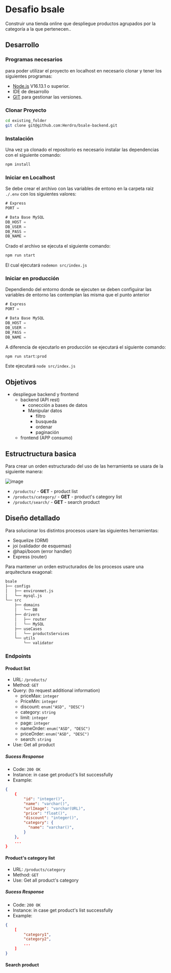 # Desafio bsale

Construir una tienda online que despliegue productos agrupados por la categoría a la que pertenecen..

## Desarrollo

### Programas necesarios

para poder utilizar el proyecto en localhost en necesario clonar y tener los siguientes programas:

* [Node.js](https://nodejs.org/es/download/) V16.13.1 o superior.
* IDE de desarrollo
* [GIT](https://git-scm.com/downloads) para gestionar las versiones.

### Clonar Proyecto

```bash
cd existing_folder
git clone git@github.com:Herdro/bsale-backend.git

```

### Instalación

Una vez ya clonado el repositorio es necesario instalar las dependencias con el siguiente comando:

```bash
npm install
```

### Iniciar en Localhost

Se debe crear el archivo con las variables de entono en la carpeta raiz `./.env` con los siguientes valores:

```js
# Express
PORT = 

# Data Base MySQL
DB_HOST = 
DB_USER = 
DB_PASS = 
DB_NAME = 
```

Crado el archivo se ejecuta el siguiente comando:

```bash
npm run start
```

El cual ejecutará `nodemon src/index.js`

### Iniciar en producción

Dependiendo del entorno donde se ejecuten se deben configuirar las variables de entorno las contemplan las misma que el punto anterior

```js
# Express
PORT = 

# Data Base MySQL
DB_HOST = 
DB_USER = 
DB_PASS = 
DB_NAME =
```

A diferencia de ejecutarlo en producción se ejecutará el siguiente comando:

```bash
npm run start:prod
```

Este ejecutará `node src/index.js`

## Objetivos

* despliegue backend y frontend
  * backend (API rest)
    * conección a bases de datos
    * Manipular datos
      * filtro
      * busqueda
      * ordenar
      * paginación
  * frontend (APP consumo)

## Estructructura basica

Para crear un orden estructurado del uso de las herramienta se usara de la siguiente manera:

![image](https://i.ibb.co/Vjt3n00/bsale-APIRest.png "bsale-APIRest")

* `/products/` - **GET** - product list
* `/products/category/` - **GET** - product's category list
* `/product/search/` - **GET** - search product

## Diseño detallado

Para solucionar los distintos procesos usare las siguientes herramientas:

* Sequelize (ORM)
* joi (validador de esquemas)
* @hapi/boom (error handler)
* Express (router)

Para mantener un orden estructurados de los procesos usare una arquitectura exagonal:

```bash
bsale
├── configs
│   ├── environmet.js
│   └── mysql.js
└── src
    ├── domains
    │   └── DB
    ├── drivers
    │   ├── router
    │   └── MySQL
    ├── useCases
    │   └── productsServices
    └── utils
        └── validator
```

### Endpoints

#### Product list

* URL: `/products/`
* Method: `GET`
* Query: (to request additional information)
  * priceMax: `integer`
  * PriceMin: `integer`
  * discount: `enum("ASD", "DESC")`
  * category: `string`
  * limit: `integer`
  * page: `integer`
  * nameOrder: `enum("ASD", "DESC")`
  * priceOrder: `enum("ASD", "DESC")`
  * search: `string`
* Use: Get all product

##### Sucess Response

* Code: `200 OK`
* Instance: in case get product's list successfully
* Example:

```json
{
    {
        "id": "integer()",
        "name": "varchar()",
        "urlImage": "varchar(URL)",
        "price": "float()",
        "discount": "integer()",
        "category": {
          "name": "varchar()",          
        }
    },
    ...
}
```

#### Product's category list

* URL: `/products/category`
* Method: `GET`
* Use: Get all product's category

##### Sucess Response

* Code: `200 OK`
* Instance: in case get product's list successfully
* Example:

```json
{
    [
        "category1",
        "category2",
        ...
    ]
}
```

#### Search product
